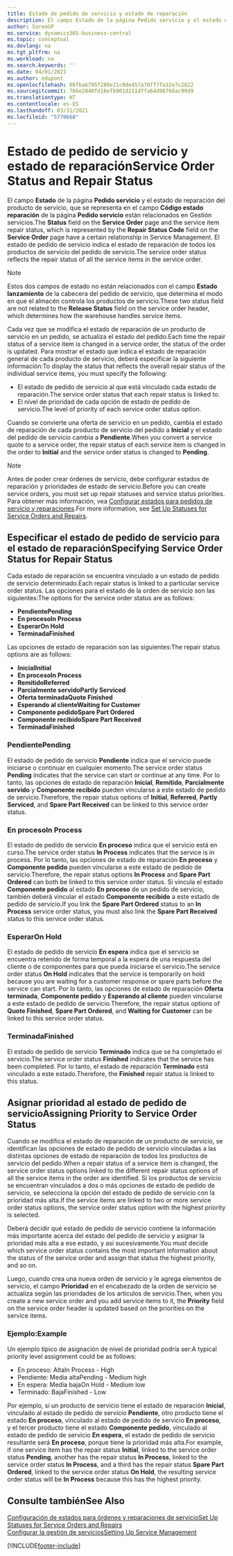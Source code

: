 ```yaml
---
title: Estado de pedido de servicio y estado de reparación
description: El campo Estado de la página Pedido servicio y el estado de reparación del producto de servicio, que se representa en el campo Código estado reparación de la página Pedido servicio están relacionados en Gestión servicios. El estado de pedido de servicio indica el estado de reparación de todos los productos de servicio del pedido de servicio.
author: SorenGP
ms.service: dynamics365-business-central
ms.topic: conceptual
ms.devlang: na
ms.tgt_pltfrm: na
ms.workload: na
ms.search.keywords: ''
ms.date: 04/01/2021
ms.author: edupont
ms.openlocfilehash: 08fba6795f288e21c0de457a70ff7fa32e7c2822
ms.sourcegitcommit: 766e2840fd16efb901d211d7fa64d96766ac99d9
ms.translationtype: HT
ms.contentlocale: es-ES
ms.lasthandoff: 03/31/2021
ms.locfileid: "5770668"
---
```

# <a name="service-order-status-and-repair-status"></a><span data-ttu-id="72e4b-104">Estado de pedido de servicio y estado de reparación</span><span class="sxs-lookup"><span data-stu-id="72e4b-104">Service Order Status and Repair Status</span></span>

<span data-ttu-id="72e4b-105">El campo **Estado** de la página **Pedido servicio** y el estado de reparación del producto de servicio, que se representa en el campo **Código estado reparación** de la página **Pedido servicio** están relacionados en Gestión servicios.</span><span class="sxs-lookup"><span data-stu-id="72e4b-105">The **Status** field on the **Service Order** page and the service item repair status, which is represented by the **Repair Status Code** field on the **Service Order** page have a certain relationship in Service Management.</span></span> <span data-ttu-id="72e4b-106">El estado de pedido de servicio indica el estado de reparación de todos los productos de servicio del pedido de servicio.</span><span class="sxs-lookup"><span data-stu-id="72e4b-106">The service order status reflects the repair status of all the service items in the service order.</span></span>  

> [!NOTE]  
> <span data-ttu-id="72e4b-107">Estos dos campos de estado no están relacionados con el campo **Estado lanzamiento** de la cabecera del pedido de servicio, que determina el modo en que el almacén controla los productos de servicio.</span><span class="sxs-lookup"><span data-stu-id="72e4b-107">These two status field are not related to the **Release Status** field on the service order header, which determines how the warehouse handles service items.</span></span>  

<span data-ttu-id="72e4b-108">Cada vez que se modifica el estado de reparación de un producto de servicio en un pedido, se actualiza el estado del pedido.</span><span class="sxs-lookup"><span data-stu-id="72e4b-108">Each time the repair status of a service item is changed in a service order, the status of the order is updated.</span></span> <span data-ttu-id="72e4b-109">Para mostrar el estado que indica el estado de reparación general de cada producto de servicio, deberá especificar la siguiente información:</span><span class="sxs-lookup"><span data-stu-id="72e4b-109">To display the status that reflects the overall repair status of the individual service items, you must specify the following:</span></span>  

* <span data-ttu-id="72e4b-110">El estado de pedido de servicio al que está vinculado cada estado de reparación.</span><span class="sxs-lookup"><span data-stu-id="72e4b-110">The service order status that each repair status is linked to.</span></span>  
* <span data-ttu-id="72e4b-111">El nivel de prioridad de cada opción de estado de pedido de servicio.</span><span class="sxs-lookup"><span data-stu-id="72e4b-111">The level of priority of each service order status option.</span></span>  

<span data-ttu-id="72e4b-112">Cuando se convierte una oferta de servicio en un pedido, cambia el estado de reparación de cada producto de servicio del pedido a **Inicial** y el estado del pedido de servicio cambia a **Pendiente**.</span><span class="sxs-lookup"><span data-stu-id="72e4b-112">When you convert a service quote to a service order, the repair status of each service item is changed in the order to **Initial** and the service order status is changed to **Pending**.</span></span>  

> [!NOTE]
> <span data-ttu-id="72e4b-113">Antes de poder crear órdenes de servicio, debe configurar estados de reparación y prioridades de estado de servicio.</span><span class="sxs-lookup"><span data-stu-id="72e4b-113">Before you can create service orders, you must set up repair statuses and service status priorities.</span></span> <span data-ttu-id="72e4b-114">Para obtener más información, vea [Configurar estados para pedidos de servicio y reparaciones](service-order-repair-status.md).</span><span class="sxs-lookup"><span data-stu-id="72e4b-114">For more information, see [Set Up Statuses for Service Orders and Repairs](service-order-repair-status.md).</span></span>

## <a name="specifying-service-order-status-for-repair-status"></a><span data-ttu-id="72e4b-115">Especificar el estado de pedido de servicio para el estado de reparación</span><span class="sxs-lookup"><span data-stu-id="72e4b-115">Specifying Service Order Status for Repair Status</span></span>

<span data-ttu-id="72e4b-116">Cada estado de reparación se encuentra vinculado a un estado de pedido de servicio determinado.</span><span class="sxs-lookup"><span data-stu-id="72e4b-116">Each repair status is linked to a particular service order status.</span></span> <span data-ttu-id="72e4b-117">Las opciones para el estado de la orden de servicio son las siguientes:</span><span class="sxs-lookup"><span data-stu-id="72e4b-117">The options for the service order status are as follows:</span></span>

* <span data-ttu-id="72e4b-118">**Pendiente**</span><span class="sxs-lookup"><span data-stu-id="72e4b-118">**Pending**</span></span>
* <span data-ttu-id="72e4b-119">**En proceso**</span><span class="sxs-lookup"><span data-stu-id="72e4b-119">**In Process**</span></span>
* <span data-ttu-id="72e4b-120">**Esperar**</span><span class="sxs-lookup"><span data-stu-id="72e4b-120">**On Hold**</span></span>
* <span data-ttu-id="72e4b-121">**Terminada**</span><span class="sxs-lookup"><span data-stu-id="72e4b-121">**Finished**</span></span>

<span data-ttu-id="72e4b-122">Las opciones de estado de reparación son las siguientes:</span><span class="sxs-lookup"><span data-stu-id="72e4b-122">The repair status options are as follows:</span></span>

* <span data-ttu-id="72e4b-123">**Inicial**</span><span class="sxs-lookup"><span data-stu-id="72e4b-123">**Initial**</span></span>
* <span data-ttu-id="72e4b-124">**En proceso**</span><span class="sxs-lookup"><span data-stu-id="72e4b-124">**In Process**</span></span>
* <span data-ttu-id="72e4b-125">**Remitido**</span><span class="sxs-lookup"><span data-stu-id="72e4b-125">**Referred**</span></span>
* <span data-ttu-id="72e4b-126">**Parcialmente servido**</span><span class="sxs-lookup"><span data-stu-id="72e4b-126">**Partly Serviced**</span></span>
* <span data-ttu-id="72e4b-127">**Oferta terminada**</span><span class="sxs-lookup"><span data-stu-id="72e4b-127">**Quote Finished**</span></span>
* <span data-ttu-id="72e4b-128">**Esperando al cliente**</span><span class="sxs-lookup"><span data-stu-id="72e4b-128">**Waiting for Customer**</span></span>
* <span data-ttu-id="72e4b-129">**Componente pedido**</span><span class="sxs-lookup"><span data-stu-id="72e4b-129">**Spare Part Ordered**</span></span>
* <span data-ttu-id="72e4b-130">**Componente recibido**</span><span class="sxs-lookup"><span data-stu-id="72e4b-130">**Spare Part Received**</span></span>
* <span data-ttu-id="72e4b-131">**Terminada**</span><span class="sxs-lookup"><span data-stu-id="72e4b-131">**Finished**</span></span>  

### <a name="pending"></a><span data-ttu-id="72e4b-132">Pendiente</span><span class="sxs-lookup"><span data-stu-id="72e4b-132">Pending</span></span>

<span data-ttu-id="72e4b-133">El estado de pedido de servicio **Pendiente** indica que el servicio puede iniciarse o continuar en cualquier momento.</span><span class="sxs-lookup"><span data-stu-id="72e4b-133">The service order status **Pending** indicates that the service can start or continue at any time.</span></span> <span data-ttu-id="72e4b-134">Por lo tanto, las opciones de estado de reparación **Inicial**, **Remitido**, **Parcialmente servido** y **Componente recibido** pueden vincularse a este estado de pedido de servicio.</span><span class="sxs-lookup"><span data-stu-id="72e4b-134">Therefore, the repair status options of **Initial**, **Referred**, **Partly Serviced**, and **Spare Part Received** can be linked to this service order status.</span></span>  

### <a name="in-process"></a><span data-ttu-id="72e4b-135">En proceso</span><span class="sxs-lookup"><span data-stu-id="72e4b-135">In Process</span></span>

<span data-ttu-id="72e4b-136">El estado de pedido de servicio **En proceso** indica que el servicio está en curso.</span><span class="sxs-lookup"><span data-stu-id="72e4b-136">The service order status **In Process** indicates that the service is in process.</span></span> <span data-ttu-id="72e4b-137">Por lo tanto, las opciones de estado de reparación **En proceso** y **Componente pedido** pueden vincularse a este estado de pedido de servicio.</span><span class="sxs-lookup"><span data-stu-id="72e4b-137">Therefore, the repair status options **In Process** and **Spare Part Ordered** can both be linked to this service order status.</span></span> <span data-ttu-id="72e4b-138">Si vincula el estado **Componente pedido** al estado **En proceso** de un pedido de servicio, también deberá vincular el estado **Componente recibido** a este estado de pedido de servicio.</span><span class="sxs-lookup"><span data-stu-id="72e4b-138">If you link the **Spare Part Ordered** status to an **In Process** service order status, you must also link the **Spare Part Received** status to this service order status.</span></span>  

### <a name="on-hold"></a><span data-ttu-id="72e4b-139">Esperar</span><span class="sxs-lookup"><span data-stu-id="72e4b-139">On Hold</span></span>

<span data-ttu-id="72e4b-140">El estado de pedido de servicio **En espera** indica que el servicio se encuentra retenido de forma temporal a la espera de una respuesta del cliente o de componentes para que pueda iniciarse el servicio.</span><span class="sxs-lookup"><span data-stu-id="72e4b-140">The service order status **On Hold** indicates that the service is temporarily on hold because you are waiting for a customer response or spare parts before the service can start.</span></span> <span data-ttu-id="72e4b-141">Por lo tanto, las opciones de estado de reparación **Oferta terminada**, **Componente pedido** y **Esperando al cliente** pueden vincularse a este estado de pedido de servicio.</span><span class="sxs-lookup"><span data-stu-id="72e4b-141">Therefore, the repair status options of **Quote Finished**, **Spare Part Ordered**, and **Waiting for Customer** can be linked to this service order status.</span></span>  

### <a name="finished"></a><span data-ttu-id="72e4b-142">Terminada</span><span class="sxs-lookup"><span data-stu-id="72e4b-142">Finished</span></span>

<span data-ttu-id="72e4b-143">El estado de pedido de servicio **Terminado** indica que se ha completado el servicio.</span><span class="sxs-lookup"><span data-stu-id="72e4b-143">The service order status **Finished** indicates that the service has been completed.</span></span> <span data-ttu-id="72e4b-144">Por lo tanto, el estado de reparación **Terminado** está vinculado a este estado.</span><span class="sxs-lookup"><span data-stu-id="72e4b-144">Therefore, the **Finished** repair status is linked to this status.</span></span>  

## <a name="assigning-priority-to-service-order-status"></a><span data-ttu-id="72e4b-145">Asignar prioridad al estado de pedido de servicio</span><span class="sxs-lookup"><span data-stu-id="72e4b-145">Assigning Priority to Service Order Status</span></span>

<span data-ttu-id="72e4b-146">Cuando se modifica el estado de reparación de un producto de servicio, se identifican las opciones de estado de pedido de servicio vinculadas a las distintas opciones de estado de reparación de todos los productos de servicio del pedido.</span><span class="sxs-lookup"><span data-stu-id="72e4b-146">When a repair status of a service item is changed, the service order status options linked to the different repair status options of all the service items in the order are identified.</span></span> <span data-ttu-id="72e4b-147">Si los productos de servicio se encuentran vinculados a dos o más opciones de estado de pedido de servicio, se selecciona la opción del estado de pedido de servicio con la prioridad más alta.</span><span class="sxs-lookup"><span data-stu-id="72e4b-147">If the service items are linked to two or more service order status options, the service order status option with the highest priority is selected.</span></span>  

<span data-ttu-id="72e4b-148">Deberá decidir qué estado de pedido de servicio contiene la información más importante acerca del estado del pedido de servicio y asignar la prioridad más alta a ese estado, y así sucesivamente.</span><span class="sxs-lookup"><span data-stu-id="72e4b-148">You must decide which service order status contains the most important information about the status of the service order and assign that status the highest priority, and so on.</span></span>  

<span data-ttu-id="72e4b-149">Luego, cuando crea una nueva orden de servicio y le agrega elementos de servicio, el campo **Prioridad** en el encabezado de la orden de servicio se actualiza según las prioridades de los artículos de servicio.</span><span class="sxs-lookup"><span data-stu-id="72e4b-149">Then, when you create a new service order and you add service items to it, the **Priority** field on the service order header is updated based on the priorities on the service items.</span></span>  

### <a name="example"></a><span data-ttu-id="72e4b-150">Ejemplo:</span><span class="sxs-lookup"><span data-stu-id="72e4b-150">Example</span></span>

<span data-ttu-id="72e4b-151">Un ejemplo típico de asignación de nivel de prioridad podría ser:</span><span class="sxs-lookup"><span data-stu-id="72e4b-151">A typical priority level assignment could be as follows:</span></span>  

* <span data-ttu-id="72e4b-152">En proceso: Alta</span><span class="sxs-lookup"><span data-stu-id="72e4b-152">In Process - High</span></span>  
* <span data-ttu-id="72e4b-153">Pendiente: Media alta</span><span class="sxs-lookup"><span data-stu-id="72e4b-153">Pending - Medium high</span></span>  
* <span data-ttu-id="72e4b-154">En espera: Media baja</span><span class="sxs-lookup"><span data-stu-id="72e4b-154">On Hold - Medium low</span></span>  
* <span data-ttu-id="72e4b-155">Terminado: Baja</span><span class="sxs-lookup"><span data-stu-id="72e4b-155">Finished - Low</span></span>  

<span data-ttu-id="72e4b-156">Por ejemplo, si un producto de servicio tiene el estado de reparación **Inicial**, vinculado al estado de pedido de servicio **Pendiente**, otro producto tiene el estado **En proceso**, vinculado al estado de pedido de servicio **En proceso**, y el tercer producto tiene el estado **Componente pedido**, vinculado al estado de pedido de servicio **En espera**, el estado de pedido de servicio resultante será **En proceso**, porque tiene la prioridad más alta.</span><span class="sxs-lookup"><span data-stu-id="72e4b-156">For example, if one service item has the repair status **Initial**, linked to the service order status **Pending**, another has the repair status **In Process**, linked to the service order status **In Process**, and a third has the repair status **Spare Part Ordered**, linked to the service order status **On Hold**, the resulting service order status will be **In Process** because this has the highest priority.</span></span>  

## <a name="see-also"></a><span data-ttu-id="72e4b-157">Consulte también</span><span class="sxs-lookup"><span data-stu-id="72e4b-157">See Also</span></span>

[<span data-ttu-id="72e4b-158">Configuración de estados para órdenes y reparaciones de servicio</span><span class="sxs-lookup"><span data-stu-id="72e4b-158">Set Up Statuses for Service Orders and Repairs</span></span>](service-order-repair-status.md)  
[<span data-ttu-id="72e4b-159">Configurar la gestión de servicios</span><span class="sxs-lookup"><span data-stu-id="72e4b-159">Setting Up Service Management</span></span>](service-setup-service.md)  


[!INCLUDE[footer-include](includes/footer-banner.md)]
